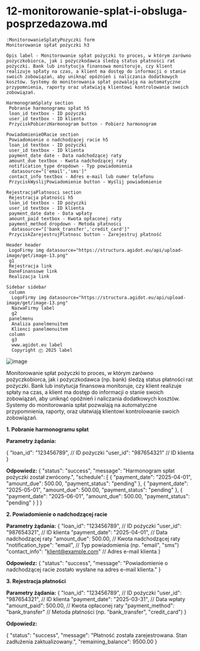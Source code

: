 # 12-monitorowanie-splat-i-obsluga-posprzedazowa.md

```
:MonitorowanieSplatyPozyczki form
Monitorowanie spłat pożyczki h3

Opis label - Monitorowanie spłat pożyczki to proces, w którym zarówno pożyczkobiorca, jak i pożyczkodawca śledzą status płatności rat pożyczki. Bank lub instytucja finansowa monitoruje, czy klient realizuje spłaty na czas, a klient ma dostęp do informacji o stanie swoich zobowiązań, aby uniknąć opóźnień i naliczania dodatkowych kosztów. Systemy do monitorowania spłat pozwalają na automatyczne przypomnienia, raporty oraz ułatwiają klientowi kontrolowanie swoich zobowiązań.

HarmonogramSplaty section
 Pobranie harmonogramu spłat h5
 loan_id textbox - ID pożyczki
 user_id textbox - ID klienta
 PrzyciskPobierzHarmonogram button - Pobierz harmonogram

PowiadomienieORacie section
 Powiadomienie o nadchodzącej racie h5
 loan_id textbox - ID pożyczki
 user_id textbox - ID klienta
 payment_date date - Data nadchodzącej raty
 amount_due textbox - Kwota nadchodzącej raty
 notification_type dropdown - Typ powiadomienia
  datasource="['email','sms']"
 contact_info textbox - Adres e-mail lub numer telefonu
 PrzyciskWyslijPowiadomienie button - Wyślij powiadomienie

RejestracjaPlatnosci section
 Rejestracja płatności h5
 loan_id textbox - ID pożyczki
 user_id textbox - ID klienta
 payment_date date - Data wpłaty
 amount_paid textbox - Kwota opłaconej raty
 payment_method dropdown - Metoda płatności
  datasource="['bank_transfer','credit_card']"
 PrzyciskZarejestrujPlatnosc button - Zarejestruj płatność

Header header
 LogoFirmy img datasource="https://structura.agidot.eu/api/upload-image/get/image-13.png"
 g1
 Rejestracja link 
 DaneFinansowe link
 Realizacja link

Sidebar sidebar
 column
  LogoFirmy img datasource="https://structura.agidot.eu/api/upload-image/get/image-13.png"
  NazwaFirmy label
  g2
 panelmenu
  Analiza panelmenuitem
  Klienci panelmenuitem
 column
  g3 
  www.agidot.eu label
  Copyright Ⓒ 2025 label
```
![image](https://github.com/user-attachments/assets/2cb6681c-a3b1-4c04-bdf1-921a5fd31e68)




Monitorowanie spłat pożyczki to proces, w którym zarówno pożyczkobiorca, jak i pożyczkodawca (np. bank) śledzą status płatności rat pożyczki. Bank lub instytucja finansowa monitoruje, czy klient realizuje spłaty na czas, a klient ma dostęp do informacji o stanie swoich zobowiązań, aby uniknąć opóźnień i naliczania dodatkowych kosztów. Systemy do monitorowania spłat pozwalają na automatyczne przypomnienia, raporty, oraz ułatwiają klientowi kontrolowanie swoich zobowiązań.

**1. Pobranie harmonogramu spłat**

**Parametry żądania:**

{
  "loan_id": "123456789",  // ID pożyczki
  "user_id": "987654321"   // ID klienta
}

**Odpowiedz:**
{
  "status": "success",
  "message": "Harmonogram spłat pożyczki został zwrócony.",
  "schedule": [
    {
      "payment_date": "2025-04-01",
      "amount_due": 500.00,
      "payment_status": "pending"
    },
    {
      "payment_date": "2025-05-01",
      "amount_due": 500.00,
      "payment_status": "pending"
    },
    {
      "payment_date": "2025-06-01",
      "amount_due": 500.00,
      "payment_status": "pending"
    }
  ]
}

**2. Powiadomienie o nadchodzącej racie**

**Parametry żądania:**
{
  "loan_id": "123456789",        // ID pożyczki
  "user_id": "987654321",        // ID klienta
  "payment_date": "2025-04-01",  // Data nadchodzącej raty
  "amount_due": 500.00,          // Kwota nadchodzącej raty
  "notification_type": "email",  // Typ powiadomienia (np. "email", "sms")
  "contact_info": "klient@example.com"  // Adres e-mail klienta
}

**Odpowiedz:**
{
  "status": "success",
  "message": "Powiadomienie o nadchodzącej racie zostało wysłane na adres e-mail klienta."
}

**3. Rejestracja płatności**

**Parametry żądania:**
{
  "loan_id": "123456789",        // ID pożyczki
  "user_id": "987654321",        // ID klienta
  "payment_date": "2025-03-31",  // Data wpłaty
  "amount_paid": 500.00,         // Kwota opłaconej raty
  "payment_method": "bank_transfer"  // Metoda płatności (np. "bank_transfer", "credit_card")
}

**Odpowiedz:**

{
  "status": "success",
  "message": "Płatność została zarejestrowana. Stan zadłużenia zaktualizowany.",
  "remaining_balance": 9500.00
}
